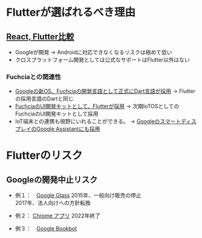 # Flutterが選ばれるべき理由

## [React, Flutter比較](https://jp.quora.com/React%E3%81%A7%E3%81%AF%E3%81%AA%E3%81%8FFlutter%E3%82%92%E9%81%B8%E6%8A%9E%E3%81%99%E3%82%8B%E7%90%86%E7%94%B1%E3%81%AF%E4%BD%95%E3%81%A7%E3%81%99%E3%81%8B)

- Googleが開発
→ Androidに対応できなくなるリスクは極めて低い
- クロスプラットフォーム開発としては公式なサポートはFlutter以外はない
### Fuchciaとの関連性
- [Googleの新OS、Fuchciaの開発言語として正式にDart言語が採用](https://fuchsia.googlesource.com/fuchsia/+/refs/heads/master/docs/project/policy/programming_languages.md)
→ Flutterの採用言語のDartと同じ
- [FuchciaのUI開発キットとして、Flutterが採用](https://fuchsia.dev/fuchsia-src/development/languages/dart/mods)
→ 次期IoTOSとしてのFuchciaのUI開発キットとして採用
- IoT端末との連携も視野にいれることができる。
→ [GoogleのスマートディスプレイのGoogle Assistantにも採用](https://flutter.dev/showcase)

# Flutterのリスク

## Googleの開発中止リスク

- 例１：　[Google Glass](https://ferret-plus.com/844)
2015年、一般向け販売の停止  
2017年、法人向けへの方針転換  

- 例２：  [Chrome アプリ](https://japanese.engadget.com/jp-2020-01-15-chrome-google.html)
2022年終了

- 例３：　[Google Bookbot](https://jp.techcrunch.com/2020/02/17/2020-02-11-the-engineers-behind-googles-bookbot-have-launched-a-delivery-robot-startup/)

